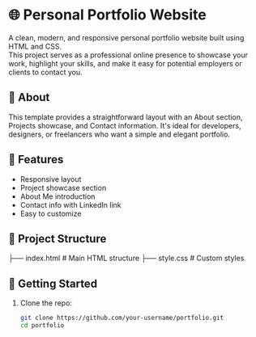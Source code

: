 # 🌐 Personal Portfolio Website

A clean, modern, and responsive personal portfolio website built using HTML and CSS.  
This project serves as a professional online presence to showcase your work, highlight your skills, and make it easy for potential employers or clients to contact you.

## 🧑 About

This template provides a straightforward layout with an About section, Projects showcase, and Contact information. It's ideal for developers, designers, or freelancers who want a simple and elegant portfolio.

## 🚀 Features

- Responsive layout
- Project showcase section
- About Me introduction
- Contact info with LinkedIn link
- Easy to customize

## 📁 Project Structure

├── index.html # Main HTML structure
├── style.css # Custom styles


## 🔧 Getting Started

1. Clone the repo:
   ```bash
   git clone https://github.com/your-username/portfolio.git
   cd portfolio
